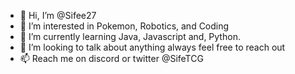 - 👋 Hi, I’m @Sifee27
- 👀 I’m interested in Pokemon, Robotics,  and Coding
- 🌱 I’m currently learning  Java, Javascript and, Python.
- 💞️ I’m looking to talk about anything always feel free to reach out
- 📫 Reach me on discord or twitter @SifeTCG
